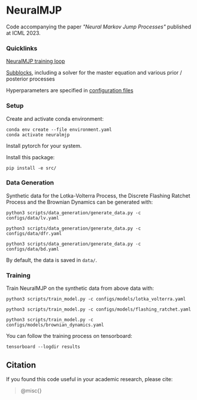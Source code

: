# NeuralMJP

Code accompanying the paper *"Neural Markov Jump Processes"* published at ICML 2023.


### Quicklinks


[NeuralMJP training loop](https://github.com/pseifner/NeuralMJP/blob/1c34d0117b96a0dbcc78796290d46b721ffcb584/src/neuralmjp/models/models.py#L114)

[Subblocks](https://github.com/pseifner/NeuralMJP/blob/1c34d0117b96a0dbcc78796290d46b721ffcb584/src/neuralmjp/models/blocks.py), including a solver for the master equation and various prior / posterior processes

Hyperparameters are specified in [configuration files](https://github.com/pseifner/NeuralMJP/tree/1c34d0117b96a0dbcc78796290d46b721ffcb584/configs/models)


### Setup

Create and activate conda environment: 
    
    conda env create --file environment.yaml
    conda activate neuralmjp

Install pytorch for your system. 

Install this package: 

    pip install -e src/


### Data Generation

Synthetic data for the Lotka-Volterra Process, the Discrete Flashing Ratchet Process and the Brownian Dynamics can be generated with:

    python3 scripts/data_generation/generate_data.py -c configs/data/lv.yaml

    python3 scripts/data_generation/generate_data.py -c configs/data/dfr.yaml

    python3 scripts/data_generation/generate_data.py -c configs/data/bd.yaml

By default, the data is saved in `data/`.


### Training 

Train NeuralMJP on the synthetic data from above data with:

    python3 scripts/train_model.py -c configs/models/lotka_volterra.yaml

    python3 scripts/train_model.py -c configs/models/flashing_ratchet.yaml

    python3 scripts/train_model.py -c configs/models/brownian_dynamics.yaml 

You can follow the training process on tensorboard: 

    tensorboard --logdir results


## Citation

If you found this code useful in your academic research, please cite: 

> @misc{}
>
>
>

